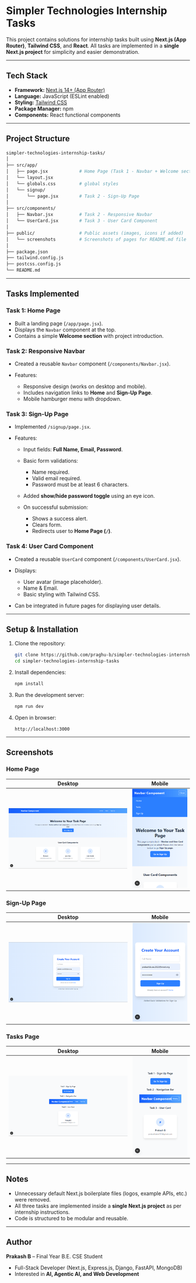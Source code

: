 # Simpler Technologies Internship Tasks

This project contains solutions for internship tasks built using **Next.js (App Router)**, **Tailwind CSS**, and **React**.
All tasks are implemented in a **single Next.js project** for simplicity and easier demonstration.

---

## Tech Stack

* **Framework:** [Next.js 14+ (App Router)](https://nextjs.org/docs/app)
* **Language:** JavaScript (ESLint enabled)
* **Styling:** [Tailwind CSS](https://tailwindcss.com/)
* **Package Manager:** npm
* **Components:** React functional components

---

## Project Structure

```bash
simpler-technologies-internship-tasks/
│
├── src/app/
│   ├── page.jsx            # Home Page (Task 1 - Navbar + Welcome section)
│   └── layout.jsx
│   └── globals.css         # global styles
│   └── signup/
│       └── page.jsx        # Task 2 - Sign-Up Page
│
├── src/components/
│   ├── Navbar.jsx          # Task 2 - Responsive Navbar
│   └── UserCard.jsx        # Task 3 - User Card Component
│
├── public/                 # Public assets (images, icons if added)
│   └── screenshots         # Screenshots of pages for README.md file
│
├── package.json
├── tailwind.config.js
├── postcss.config.js
└── README.md
```

---

## Tasks Implemented

### **Task 1: Home Page**

* Built a landing page (`/app/page.jsx`).
* Displays the `Navbar` component at the top.
* Contains a simple **Welcome section** with project introduction.

### **Task 2: Responsive Navbar**

* Created a reusable `Navbar` component (`/components/Navbar.jsx`).
* Features:

  * Responsive design (works on desktop and mobile).
  * Includes navigation links to **Home** and **Sign-Up Page**.
  * Mobile hamburger menu with dropdown.

### **Task 3: Sign-Up Page**

* Implemented `/signup/page.jsx`.
* Features:

  * Input fields: **Full Name, Email, Password**.
  * Basic form validations:

    * Name required.
    * Valid email required.
    * Password must be at least 6 characters.
  * Added **show/hide password toggle** using an eye icon.
  * On successful submission:

    * Shows a success alert.
    * Clears form.
    * Redirects user to **Home Page (`/`)**.

### **Task 4: User Card Component**

* Created a reusable `UserCard` component (`/components/UserCard.jsx`).
* Displays:

  * User avatar (image placeholder).
  * Name & Email.
  * Basic styling with Tailwind CSS.
* Can be integrated in future pages for displaying user details.

---

## Setup & Installation

1. Clone the repository:

   ```bash
   git clone https://github.com/praghu-b/simpler-technologies-internship-tasks.git
   cd simpler-technologies-internship-tasks
   ```

2. Install dependencies:

   ```bash
   npm install
   ```

3. Run the development server:

   ```bash
   npm run dev
   ```

4. Open in browser:

   ```
   http://localhost:3000
   ```

---

## Screenshots

### Home Page

| Desktop | Mobile |
|---------|--------|
| ![Home Page Desktop](public/screenshots/home.png) | ![Home Page Mobile](public/screenshots/home-responsive.png) |

### Sign-Up Page

| Desktop | Mobile |
|---------|--------|
| ![Sign-Up Page Desktop](public/screenshots/signup.png) | ![Sign-Up Page Mobile](public/screenshots/signup-responsive.png) |

### Tasks Page

| Desktop | Mobile |
|---------|--------|
| ![Tasks Desktop](public/screenshots/tasks.png) | ![Tasks Mobile](public/screenshots/tasks-responsive.png) |


---

## Notes

* Unnecessary default Next.js boilerplate files (logos, example APIs, etc.) were removed.
* All three tasks are implemented inside a **single Next.js project** as per internship instructions.
* Code is structured to be modular and reusable.

---

## Author

**Prakash B** – Final Year B.E. CSE Student

* Full-Stack Developer (Next.js, Express.js, Django, FastAPI, MongoDB)
* Interested in **AI, Agentic AI, and Web Development**
